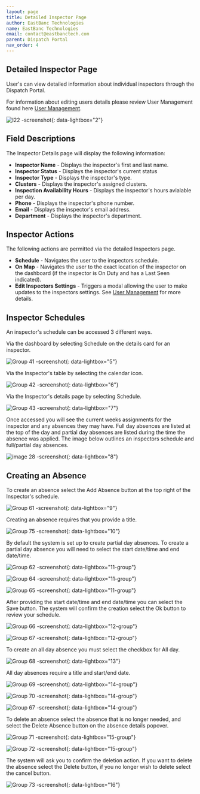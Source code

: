 ```yaml
---
layout: page
title: Detailed Inspector Page 
author: EastBanc Technologies
name: EastBanc Technologies
email: contact@eastbanctech.com
parent: Dispatch Portal
nav_order: 4
---
```


<section id="detailed-inspector-page" markdown="1">

# Detailed Inspector Page 

User's can view detailed information about individual inspectors through the Dispatch Portal.

For information about editing users details please review User Management found here [User Management](../docs/dp-user-management.html).

<section id="field-descriptions" markdown="1">

![I22 -screenshot](../images/dispatch-portal/dp-detailed-inspector/field-descriptions1.png){: data-lightbox="2"}

## Field Descriptions 
The Inspector Details page will display the following information: 

* **Inspector Name** - Displays the inspector's first and last name.
* **Inspector Status** - Displays the inspector's current status
* **Inspector Type** - Displays the inspector's type.
* **Clusters** - Displays the inspector's assigned clusters.
* **Inspection Availability Hours** - Displays the inspector's hours avialable per day.
* **Phone** - Displays the inspector's phone number.
* **Email** - Displays the inspector's email address.
* **Department** - Displays the inspector's department.

## Inspector Actions
The following actions are permitted via the detailed Inspectors page. 

* **Schedule** - Navigates the user to the inspectors schedule.
* **On Map** - Navigates the user to the exact location of the inspector on the dashboard (if the inspector is On Duty and has a Last Seen indicated).
* **Edit Inspectors Settings** - Triggers a modal allowing the user to make updates to the inspectors settings. See [User Management](../docs/dp-user-management.html) for more details. 
 
## Inspector Schedules

An inspector's schedule can be accessed 3 different ways.

Via the dashboard by selecting Schedule on the details card for an inspector.

![Group 41 -screenshot](../images/dispatch-portal/dp-detailed-inspector/schedules.png){: data-lightbox="5"}

Via the Inspector's table by selecting the calendar icon.

![Group 42 -screenshot](../images/dispatch-portal/dp-detailed-inspector/schedules1.png){: data-lightbox="6"}

Via the Inspector's details page by selecting Schedule.

![Group 43 -screenshot](../images/dispatch-portal/dp-detailed-inspector/schedules2.png){: data-lightbox="7"}

Once accessed you will see the current weeks assignments for the inspector and any absences they may have.
Full day absences are listed at the top of the day and partial day absences are listed during the time the absence was applied. The image below outlines an inspectors schedule and full/partial day absences. 

![image 28 -screenshot](../images/dispatch-portal/dp-detailed-inspector/schedules3.png){: data-lightbox="8"}

</section>

<section id="creating-an-absence" markdown="1">

## Creating an Absence

To create an absence select the Add Absence button at the top right of the Inspector's schedule.

![Group 61 -screenshot](../images/dispatch-portal/dp-detailed-inspector/absence.png){: data-lightbox="9"}

Creating an absence requires that you provide a title.

![Group 75 -screenshot](../images/dispatch-portal/dp-detailed-inspector/absence1.png){: data-lightbox="10"}

By default the system is set up to create partial day absences. To create a partial day absence you will need to select the start date/time and end date/time.

![Group 62 -screenshot](../images/dispatch-portal/dp-detailed-inspector/absence2.png){: data-lightbox="11-group"}

![Group 64 -screenshot](../images/dispatch-portal/dp-detailed-inspector/absence3.png){: data-lightbox="11-group"}

![Group 65 -screenshot](../images/dispatch-portal/dp-detailed-inspector/absence4.png){: data-lightbox="11-group"}

After providing the start date/time and end date/time you can select the Save button. The system will confirm the creation select the Ok button to review your schedule.

![Group 66 -screenshot](../images/dispatch-portal/dp-detailed-inspector/absence5.png){: data-lightbox="12-group"}

![Group 67 -screenshot](../images/dispatch-portal/dp-detailed-inspector/absence6.png){: data-lightbox="12-group"}

To create an all day absence you must select the checkbox for All day.

![Group 68 -screenshot](../images/dispatch-portal/dp-detailed-inspector/absence7.png){: data-lightbox="13"}

All day absences require a title and start/end date.

![Group 69 -screenshot](../images/dispatch-portal/dp-detailed-inspector/absence8.png){: data-lightbox="14-group"}

![Group 70 -screenshot](../images/dispatch-portal/dp-detailed-inspector/absence9.png){: data-lightbox="14-group"}

![Group 67 -screenshot](../images/dispatch-portal/dp-detailed-inspector/absence10.png){: data-lightbox="14-group"}

To delete an absence select the absence that is no longer needed, and select the Delete Absence button on the absence details popover. 

![Group 71 -screenshot](../images/dispatch-portal/dp-detailed-inspector/absence11.png){: data-lightbox="15-group"}

![Group 72 -screenshot](../images/dispatch-portal/dp-detailed-inspector/absence12.png){: data-lightbox="15-group"}

The system will ask you to confirm the deletion action.  If you want to delete the absence select the Delete button, if you no longer wish to delete select the cancel button.

![Group 73 -screenshot](../images/dispatch-portal/dp-detailed-inspector/absence13.png){: data-lightbox="16"}


</section>
</section>

